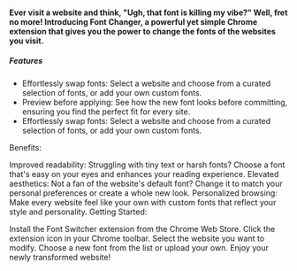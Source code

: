 <h4>Ever visit a website and think, "Ugh, that font is killing my vibe?" Well, fret no more! Introducing Font Changer, a powerful yet simple Chrome extension that gives you the power to change the fonts of the websites you visit.</h3>

<h5>Features</h5>
<ul>
  <li>Effortlessly swap fonts: Select a website and choose from a curated selection of fonts, or add your own custom fonts.
</li>
<li>Preview before applying: See how the new font looks before committing, ensuring you find the perfect fit for every site.
</li>
<li>Effortlessly swap fonts: Select a website and choose from a curated selection of fonts, or add your own custom fonts.
</li>
</ul>
Benefits:

Improved readability: Struggling with tiny text or harsh fonts? Choose a font that's easy on your eyes and enhances your reading experience.
Elevated aesthetics: Not a fan of the website's default font? Change it to match your personal preferences or create a whole new look.
Personalized browsing: Make every website feel like your own with custom fonts that reflect your style and personality.
Getting Started:

Install the Font Switcher extension from the Chrome Web Store.
Click the extension icon in your Chrome toolbar.
Select the website you want to modify.
Choose a new font from the list or upload your own.
Enjoy your newly transformed website!
